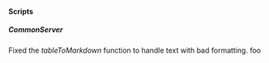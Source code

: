 
#### Scripts

##### CommonServer

Fixed the *tableToMarkdown* function to handle text with bad formatting.
foo
